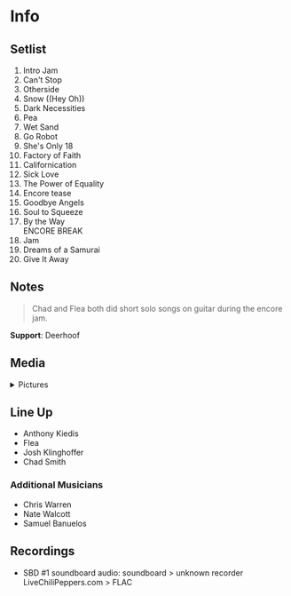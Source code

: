 # Info

## Setlist

1. Intro Jam
2. Can't Stop
3. Otherside
4. Snow ((Hey Oh))
5. Dark Necessities
6. Pea
7. Wet Sand
8. Go  Robot
9. She's Only 18
10. Factory of Faith
11. Californication
12. Sick Love
13. The Power of Equality
14. Encore tease
15. Goodbye Angels
16. Soul to Squeeze
17. By the Way
<br> ENCORE BREAK
18. Jam
19. Dreams of a Samurai
20. Give It Away

## Notes

> Chad and Flea both did short solo songs on guitar during the encore jam.

**Support**: Deerhoof

## Media 

<details>
  <summary>Pictures</summary>
  <!--<img alt="Setlist" title="Setlist" src="_.jpg" height="200" />
  <img alt="Clipping" title="Clipping" src="_.jpg" height="200" />
  <img alt="Flyer" title="Flyer" src="_.jpg" height="200" />-->
</details>

## Line Up

* Anthony Kiedis
* Flea
* Josh Klinghoffer
* Chad Smith

### Additional Musicians

* Chris Warren  
* Nate Walcott  
* Samuel Banuelos

## Recordings

* SBD #1 soundboard audio: soundboard > unknown recorder LiveChiliPeppers.com > FLAC
